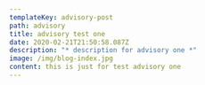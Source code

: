 ```yaml
---
templateKey: advisory-post
path: advisory
title: advisory test one
date: 2020-02-21T21:50:58.087Z
description: "* description for advisory one *"
image: /img/blog-index.jpg
content: this is just for test advisory one
---
```

